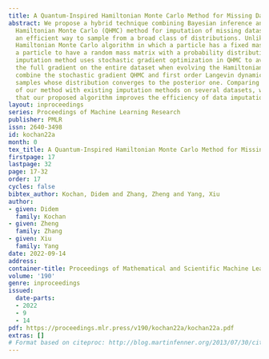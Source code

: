 ```yaml
---
title: A Quantum-Inspired Hamiltonian Monte Carlo Method for Missing Data Imputation
abstract: We propose a hybrid technique combining Bayesian inference and quantum-inspired
  Hamiltonian Monte Carlo (QHMC) method for imputation of missing datasets. QHMC is
  an efficient way to sample from a broad class of distributions. Unlike the standard
  Hamiltonian Monte Carlo algorithm in which a particle has a fixed mass, QHMC allows
  a particle to have a random mass matrix with a probability distribution. Our data
  imputation method uses stochastic gradient optimization in QHMC to avoid calculating
  the full gradient on the entire dataset when evolving the Hamiltonian system. We
  combine the stochastic gradient QHMC and first order Langevin dynamics to obtain
  samples whose distribution converges to the posterior one. Comparing the performance
  of our method with existing imputation methods on several datasets, we found out
  that our proposed algorithm improves the efficiency of data imputation.
layout: inproceedings
series: Proceedings of Machine Learning Research
publisher: PMLR
issn: 2640-3498
id: kochan22a
month: 0
tex_title: A Quantum-Inspired Hamiltonian Monte Carlo Method for Missing Data Imputation
firstpage: 17
lastpage: 32
page: 17-32
order: 17
cycles: false
bibtex_author: Kochan, Didem and Zhang, Zheng and Yang, Xiu
author:
- given: Didem
  family: Kochan
- given: Zheng
  family: Zhang
- given: Xiu
  family: Yang
date: 2022-09-14
address:
container-title: Proceedings of Mathematical and Scientific Machine Learning
volume: '190'
genre: inproceedings
issued:
  date-parts:
  - 2022
  - 9
  - 14
pdf: https://proceedings.mlr.press/v190/kochan22a/kochan22a.pdf
extras: []
# Format based on citeproc: http://blog.martinfenner.org/2013/07/30/citeproc-yaml-for-bibliographies/
---
```

